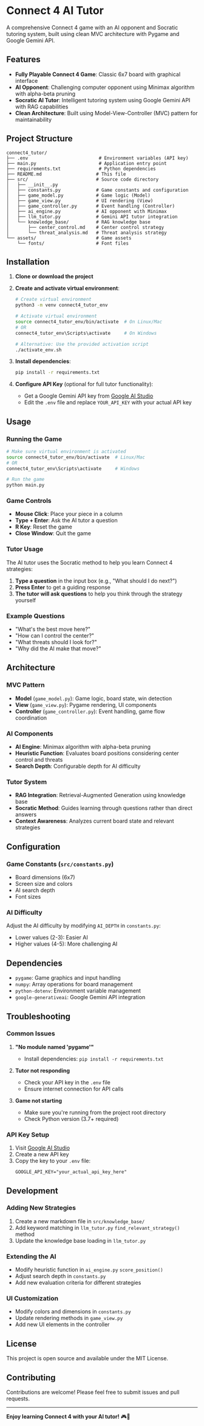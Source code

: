 # Connect 4 AI Tutor

A comprehensive Connect 4 game with an AI opponent and Socratic tutoring system, built using clean MVC architecture with Pygame and Google Gemini API.

## Features

- **Fully Playable Connect 4 Game**: Classic 6x7 board with graphical interface
- **AI Opponent**: Challenging computer opponent using Minimax algorithm with alpha-beta pruning
- **Socratic AI Tutor**: Intelligent tutoring system using Google Gemini API with RAG capabilities
- **Clean Architecture**: Built using Model-View-Controller (MVC) pattern for maintainability

## Project Structure

```
connect4_tutor/
├── .env                          # Environment variables (API key)
├── main.py                       # Application entry point
├── requirements.txt              # Python dependencies
├── README.md                    # This file
├── src/                         # Source code directory
│   ├── __init__.py
│   ├── constants.py             # Game constants and configuration
│   ├── game_model.py            # Game logic (Model)
│   ├── game_view.py             # UI rendering (View)
│   ├── game_controller.py       # Event handling (Controller)
│   ├── ai_engine.py             # AI opponent with Minimax
│   ├── llm_tutor.py             # Gemini API tutor integration
│   └── knowledge_base/          # RAG knowledge base
│       ├── center_control.md    # Center control strategy
│       └── threat_analysis.md   # Threat analysis strategy
└── assets/                      # Game assets
    └── fonts/                   # Font files
```

## Installation

1. **Clone or download the project**
2. **Create and activate virtual environment**:
   ```bash
   # Create virtual environment
   python3 -m venv connect4_tutor_env
   
   # Activate virtual environment
   source connect4_tutor_env/bin/activate  # On Linux/Mac
   # OR
   connect4_tutor_env\Scripts\activate     # On Windows
   
   # Alternative: Use the provided activation script
   ./activate_env.sh
   ```

3. **Install dependencies**:
   ```bash
   pip install -r requirements.txt
   ```

4. **Configure API Key** (optional for full tutor functionality):
   - Get a Google Gemini API key from [Google AI Studio](https://makersuite.google.com/app/apikey)
   - Edit the `.env` file and replace `YOUR_API_KEY` with your actual API key

## Usage

### Running the Game

```bash
# Make sure virtual environment is activated
source connect4_tutor_env/bin/activate  # Linux/Mac
# OR
connect4_tutor_env\Scripts\activate     # Windows

# Run the game
python main.py
```

### Game Controls

- **Mouse Click**: Place your piece in a column
- **Type + Enter**: Ask the AI tutor a question
- **R Key**: Reset the game
- **Close Window**: Quit the game

### Tutor Usage

The AI tutor uses the Socratic method to help you learn Connect 4 strategies:

1. **Type a question** in the input box (e.g., "What should I do next?")
2. **Press Enter** to get a guiding response
3. **The tutor will ask questions** to help you think through the strategy yourself

### Example Questions

- "What's the best move here?"
- "How can I control the center?"
- "What threats should I look for?"
- "Why did the AI make that move?"

## Architecture

### MVC Pattern

- **Model** (`game_model.py`): Game logic, board state, win detection
- **View** (`game_view.py`): Pygame rendering, UI components
- **Controller** (`game_controller.py`): Event handling, game flow coordination

### AI Components

- **AI Engine**: Minimax algorithm with alpha-beta pruning
- **Heuristic Function**: Evaluates board positions considering center control and threats
- **Search Depth**: Configurable depth for AI difficulty

### Tutor System

- **RAG Integration**: Retrieval-Augmented Generation using knowledge base
- **Socratic Method**: Guides learning through questions rather than direct answers
- **Context Awareness**: Analyzes current board state and relevant strategies

## Configuration

### Game Constants (`src/constants.py`)

- Board dimensions (6x7)
- Screen size and colors
- AI search depth
- Font sizes

### AI Difficulty

Adjust the AI difficulty by modifying `AI_DEPTH` in `constants.py`:
- Lower values (2-3): Easier AI
- Higher values (4-5): More challenging AI

## Dependencies

- `pygame`: Game graphics and input handling
- `numpy`: Array operations for board management
- `python-dotenv`: Environment variable management
- `google-generativeai`: Google Gemini API integration

## Troubleshooting

### Common Issues

1. **"No module named 'pygame'"**
   - Install dependencies: `pip install -r requirements.txt`

2. **Tutor not responding**
   - Check your API key in the `.env` file
   - Ensure internet connection for API calls

3. **Game not starting**
   - Make sure you're running from the project root directory
   - Check Python version (3.7+ required)

### API Key Setup

1. Visit [Google AI Studio](https://makersuite.google.com/app/apikey)
2. Create a new API key
3. Copy the key to your `.env` file:
   ```
   GOOGLE_API_KEY="your_actual_api_key_here"
   ```

## Development

### Adding New Strategies

1. Create a new markdown file in `src/knowledge_base/`
2. Add keyword matching in `llm_tutor.py` `find_relevant_strategy()` method
3. Update the knowledge base loading in `llm_tutor.py`

### Extending the AI

- Modify heuristic function in `ai_engine.py` `score_position()`
- Adjust search depth in `constants.py`
- Add new evaluation criteria for different strategies

### UI Customization

- Modify colors and dimensions in `constants.py`
- Update rendering methods in `game_view.py`
- Add new UI elements in the controller

## License

This project is open source and available under the MIT License.

## Contributing

Contributions are welcome! Please feel free to submit issues and pull requests.

---

**Enjoy learning Connect 4 with your AI tutor!** 🎮🧠 